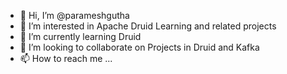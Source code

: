 - 👋 Hi, I’m @parameshgutha
- 👀 I’m interested in Apache Druid Learning and related projects
- 🌱 I’m currently learning Druid
- 💞️ I’m looking to collaborate on Projects in Druid and Kafka
- 📫 How to reach me ...

<!---
parameshgutha/parameshgutha is a ✨ special ✨ repository because its `README.md` (this file) appears on your GitHub profile.
You can click the Preview link to take a look at your changes.
--->
